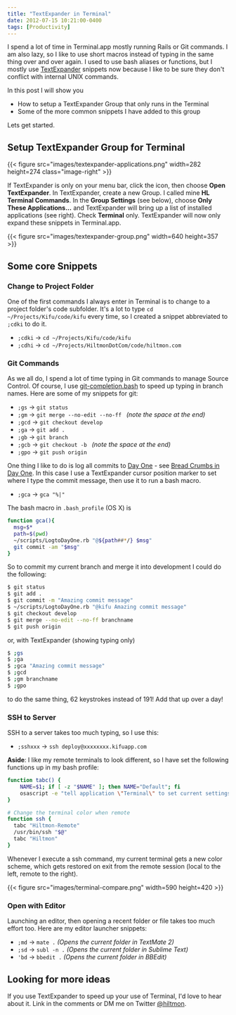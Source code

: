 ```yaml
---
title: "TextExpander in Terminal"
date: 2012-07-15 10:21:00-0400
tags: [Productivity]
---
```


I spend a lot of time in Terminal.app mostly running Rails or Git commands. I am also lazy, so I like to use short macros instead of typing in the same thing over and over again. I used to use bash aliases or functions, but I mostly use [TextExpander](http://smilesoftware.com/TextExpander/) snippets now because I like to be sure they don't conflict with internal UNIX commands.

In this post I will show you

* How to setup a TextExpander Group that only runs in the Terminal
* Some of the more common snippets I have added to this group

Lets get started.

## Setup TextExpander Group for Terminal

{{< figure src="images/textexpander-applications.png" width=282 height=274 class="image-right" >}}

If TextExpander is only on your menu bar, click the icon, then choose **Open TextExpander**. In TextExpander, create a new Group. I called mine **HL Terminal Commands**. In the **Group Settings** (see below), choose **Only These Applications...** and TextExpander will bring up a list of installed applications (see right). Check **Terminal** only. TextExpander will now only expand these snippets in Terminal.app.

{{< figure src="images/textexpander-group.png" width=640 height=357 >}}

## Some core Snippets

### Change to Project Folder

One of the first commands I always enter in Terminal is to change to a project folder's code subfolder. It's a lot to type `cd ~/Projects/Kifu/code/kifu` every time, so I created a snippet abbreviated to `;cdki` to do it.

* `;cdki` -> `cd ~/Projects/Kifu/code/kifu`
* `;cdhi` -> `cd ~/Projects/HiltmonDotCom/code/hiltmon.com`

### Git Commands

As we all do, I spend a lot of time typing in Git commands to manage Source Control.  Of course, I use [git-completion.bash](https://github.com/git/git/blob/master/contrib/completion/git-completion.bash) to speed up typing in branch names. Here are some of my snippets for git:

* `;gs` -> `git status`
* `;gm` -> `git merge --no-edit --no-ff ` *(note the space at the end)*
* `;gcd` -> `git checkout develop`
* `;ga` -> `git add .`
* `;gb` -> `git branch`
* `;gcb` -> `git checkout -b ` *(note the space at the end)*
* `;gpo` -> `git push origin`

One thing I like to do is log all commits to [Day One](http://dayoneapp.com) - see [Bread Crumbs in Day One](https://hiltmon.com/blog/2012/01/23/bread-crumbs-in-day-one/). In this case I use a TextExpander cursor position marker to set where I type the commit message, then use it to run a bash macro.

* `;gca` -> `gca "%|"`

The bash macro in `.bash_profile` (OS X) is

``` sh
function gca(){
  msg=$*
  path=$(pwd)
  ~/scripts/LogtoDayOne.rb "@${path##*/} $msg"
  git commit -am "$msg"
}
```

So to commit my current branch and merge it into development I could do the following:

``` sh
$ git status
$ git add .
$ git commit -m "Amazing commit message"
$ ~/scripts/LogtoDayOne.rb "@kifu Amazing commit message"
$ git checkout develop
$ git merge --no-edit --no-ff branchname
$ git push origin
```

or, with TextExpander (showing typing only)

``` sh
$ ;gs
$ ;ga
$ ;gca "Amazing commit message"
$ ;gcd
$ ;gm branchname
$ ;gpo
```

to do the same thing, 62 keystrokes instead of 191! Add that up over a day!

### SSH to Server

SSH to a server takes too much typing, so I use this:

* `;sshxxx` -> `ssh deploy@xxxxxxxx.kifuapp.com`

**Aside**: I like my remote terminals to look different, so I have set the following functions up in my bash profile:

``` sh
function tabc() {
	NAME=$1; if [ -z "$NAME" ]; then NAME="Default"; fi
	osascript -e "tell application \"Terminal\" to set current settings of front window to settings set \"$NAME\""
}

# Change the terminal color when remote
function ssh {
  tabc "Hiltmon-Remote"
  /usr/bin/ssh "$@"
  tabc "Hiltmon"
}
```

Whenever I execute a ssh command, my current terminal gets a new color scheme, which gets restored on exit from the remote session (local to the left, remote to the right).

{{< figure src="images/terminal-compare.png" width=590 height=420 >}}

### Open with Editor

Launching an editor, then opening a recent folder or file takes too much effort too. Here are my editor launcher snippets:

* `;md` -> `mate .` *(Opens the current folder in TextMate 2)*
* `;sd` -> `subl -n .` *(Opens the current folder in Sublime Text)*
* `'bd` -> `bbedit .` *(Opens the current folder in BBEdit)* 

## Looking for more ideas

If you use TextExpander to speed up your use of Terminal, I'd love to hear about it. Link in the comments or DM me on Twitter [@hiltmon](https://twitter.com/hiltmon).
